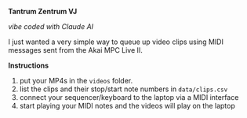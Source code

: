 **Tantrum Zentrum VJ**

*vibe coded with Claude AI*

I just wanted a very simple way to queue up video clips using MIDI messages sent from the Akai MPC Live II.

**Instructions**

1. put your MP4s in the `videos` folder.
2. list the clips and their stop/start note numbers in `data/clips.csv`
3. connect your sequencer/keyboard to the laptop via a MIDI interface
4. start playing your MIDI notes and the videos will play on the laptop
